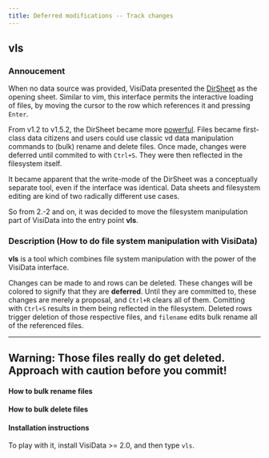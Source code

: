 ```yaml
---
title: Deferred modifications -- Track changes
---
```


## vls

### Annoucement

When no data source was provided, VisiData presented the [DirSheet](/docs/assets/DirSheet.png) as the opening sheet. Similar to vim, this interface permits the interactive loading of files, by moving the cursor to the row which references it and pressing `Enter`.

From v1.2 to v1.5.2, the DirSheet became more [powerful](https://www.youtube.com/watch?v=prdyXM6-FSc). Files became first-class data citizens and users could use classic vd data manipulation commands to (bulk) rename and delete files. Once made, changes were deferred until commited to with `Ctrl+S`. They were then reflected in the filesystem itself.

It became apparent that the write-mode of the DirSheet was a conceptually separate tool, even if the interface was identical. Data sheets and filesystem editing are kind of two radically different use cases.

So from 2.-2 and on, it was decided to move the filesystem manipulation part of VisiData into the entry point **vls**.

### Description (How to do file system manipulation with VisiData)

**vls** is a tool which combines file system manipulation with the power of the VisiData interface.

Changes can be made to and rows can be deleted. These changes will be colored to signify that they are **deferred**. Until they are committed to, these changes are merely a proposal, and `Ctrl+R` clears all of them. Comitting with `Ctrl+S` results in them being reflected in the filesystem. Deleted rows trigger deletion of those respective files, and `filename` edits bulk rename all of the referenced files.

----
Warning: Those files really do get deleted. Approach with caution before you commit!
----

#### How to bulk rename files

#### How to bulk delete files


#### Installation instructions
To play with it, install VisiData >= 2.0, and then type `vls`.
